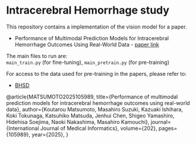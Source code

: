 # Intracerebral Hemorrhage study

This repository contains a implementation of the vision model for a paper.
- Performance of Multimodal Prediction Models for Intracerebral Hemorrhage Outcomes Using Real-World Data - [paper link](https://www.sciencedirect.com/science/article/pii/S1386505625002060)

The main files to run are:  
`main_train.py` (for fine-tuning), `main_pretrain.py` (for pre-training)

For access to the data used for pre-training in the papers, please refer to:
- [BHSD](https://github.com/White65534/BHSD)

@article{MATSUMOTO2025105989,
  title={Performance of multimodal prediction models for intracerebral hemorrhage outcomes using real-world data},
  author={Koutarou Matsumoto, Masahiro Suzuki, Kazuaki Ishihara, Koki Tokunaga, Katsuhiko Matsuda, Jenhui Chen, Shigeo Yamashiro, Hidehisa Soejima, Naoki Nakashima, Masahiro Kamouchi},
  journal={International Journal of Medical Informatics},
  volume={202},
  pages={105989},
  year={2025},
}
